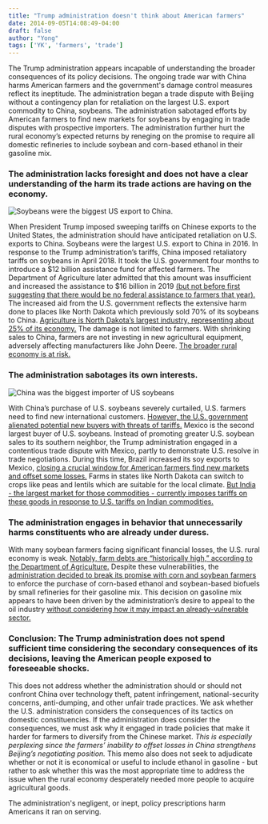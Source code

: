 ```yaml
---
title: "Trump administration doesn't think about American farmers"
date: 2014-09-05T14:08:49-04:00
draft: false
author: "Yong"
tags: ['YK', 'farmers', 'trade']
---
```


The Trump administration appears incapable of understanding the broader consequences of its policy decisions. The ongoing trade war with China harms American farmers and the government's damage control measures reflect its ineptitude. The administration began a trade dispute with Beijing without a contingency plan for retaliation on the largest U.S. export commodity to China, soybeans. The administration sabotaged efforts by American farmers to find new markets for soybeans by engaging in trade disputes with prospective importers. The administration further hurt the rural economy’s expected returns by reneging on the promise to require all domestic refineries to include soybean and corn-based ethanol in their gasoline mix.

### The administration lacks foresight and does not have a clear understanding of the harm its trade actions are having on the economy.

![Soybeans were the biggest US export to China.](/farmers/china_imports.png)

When President Trump imposed sweeping tariffs on Chinese exports to the United States, the administration should have anticipated retaliation on U.S. exports to China. Soybeans were the largest U.S. export to China in 2016.
In response to the Trump administration’s tariffs, China imposed retaliatory tariffs on soybeans in April 2018. It took the U.S. government four months to introduce a $12 billion assistance fund for affected farmers. The Department of Agriculture later admitted that this amount was insufficient and increased the assistance to $16 billion in 2019 [(but not before first suggesting that there would be no federal assistance to farmers that year).](https://www.reuters.com/article/us-usa-trade-china/u-s-to-pay-farmers-up-to-16-billion-for-trade-war-losses-south-to-benefit-idUSKCN1UK2M7)
The increased aid from the U.S. government reflects the extensive harm done to places like North Dakota which previously sold 70% of its soybeans to China. [Agriculture is North Dakota’s largest industry, representing about 25% of its economy.](https://www.reuters.com/article/us-usa-trade-china-soybeans/on-the-front-lines-trade-war-sinks-north-dakota-soybean-farmers-idUSKCN1VC0ZX)
The damage is not limited to farmers. With shrinking sales to China, farmers are not investing in new agricultural equipment, adversely affecting manufacturers like John Deere. [The broader rural economy is at risk.](https://www.marketwatch.com/story/trumps-tariffs-and-bad-weather-take-toll-on-us-farmers-2019-08-17)

### The administration sabotages its own interests.

![China was the biggest importer of US soybeans](/farmers/soya_exports.png)

With China’s purchase of U.S. soybeans severely curtailed, U.S. farmers need to find new international customers. [However, the U.S. government alienated potential new buyers with threats of tariffs.](https://www.reuters.com/article/us-usa-trade-china-exports/china-buys-u-s-soybeans-after-declaring-ban-on-american-farm-goods-idUSKCN1VC1S9) Mexico is the second largest buyer of U.S. soybeans. Instead of promoting greater U.S. soybean sales to its southern neighbor, the Trump administration engaged in a contentious trade dispute with Mexico, partly to demonstrate U.S. resolve in trade negotiations. During this time, Brazil increased its soy exports to Mexico, [closing a crucial window for American farmers find new markets and offset some losses.](https://www.reuters.com/article/brazil-corn-mexico/mexico-buys-brazil-corn-cargo-amid-trade-spat-with-us-says-broker-idUSL8N23C5TY)
Farms in states like North Dakota can switch to crops like peas and lentils which are suitable for the local climate.  [But India - the largest market for those commodities - currently imposes tariffs on these goods in response to U.S. tariffs on Indian commodities.](https://www.reuters.com/article/us-usa-trade-india/india-to-impose-retaliatory-tariffs-on-28-us-goods-from-sunday-idUSKCN1TG0H0)

### The administration engages in behavior that unnecessarily harms constituents who are already under duress.

With many soybean farmers facing significant financial losses, the U.S. rural economy is weak. [Notably, farm debts are “historically high,” according to the Department of Agriculture.](https://www.reuters.com/article/us-usa-farms-perdue/u-s-farm-debt-soars-to-levels-seen-during-1980s-farm-crisis-agriculture-secretary-idUSKCN1QG24Y)
Despite these vulnerabilities, the [administration decided to break its promise with corn and soybean farmers](https://thehill.com/policy/energy-environment/458339-farmers-say-trump-broke-promise-on-ethanol-with-waivers-to) to enforce the purchase of corn-based ethanol and soybean-based biofuels by small refineries for their gasoline mix. This decision on gasoline mix appears to have been driven by the administration’s desire to appeal to the oil industry [without considering how it may impact an already-vulnerable sector.](https://www.bloomberg.com/news/articles/2019-07-10/trump-defends-refinery-waivers-by-noting-expanded-ethanol-sales)

### Conclusion: The Trump administration does not spend sufficient time considering the secondary consequences of its decisions, leaving the American people exposed to foreseeable shocks.

This does not address whether the administration should or should not confront China over technology theft, patent infringement, national-security concerns, anti-dumping, and other unfair trade practices. We ask whether the U.S. administration considers the consequences of its tactics on domestic constituencies.
If the administration does consider the consequences, we must ask why it engaged in trade policies that make it harder for farmers to diversify from the Chinese market. *This is especially perplexing since the farmers’ inability to offset losses in China strengthens Beijing’s negotiating position.*
This memo also does not seek to adjudicate whether or not it is economical or useful to include ethanol in gasoline - but rather to ask whether this was the most appropriate time to address the issue when the rural economy desperately needed more people to acquire agricultural goods.

The administration's negligent, or inept, policy prescriptions harm Americans it ran on serving.
